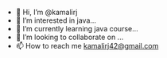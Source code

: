 - 👋 Hi, I’m @kamalirj
- 👀 I’m interested in java...
- 🌱 I’m currently learning java course...
- 💞️ I’m looking to collaborate on ...
- 📫 How to reach me kamalirj42@gmail.com

<!---
kamalirj/kamalirj is a ✨ special ✨ repository because its `README.md` (this file) appears on your GitHub profile.
You can click the Preview link to take a look at your changes.
--->
